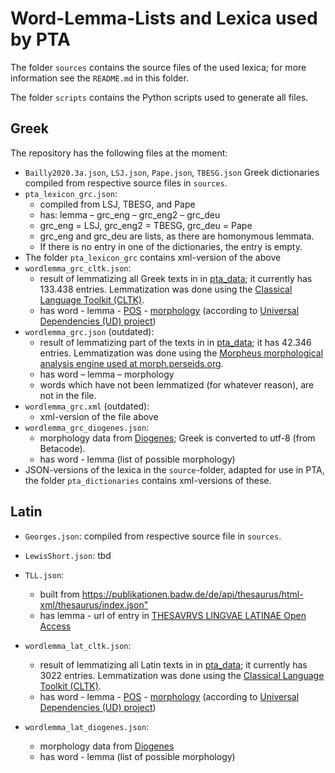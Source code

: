# Word-Lemma-Lists and Lexica used by PTA

The folder `sources` contains the source files of the used lexica; for more information see the `README.md` in this folder.

The folder `scripts` contains the Python scripts used to generate all files.

## Greek

The repository has the following files at the moment:

* `Bailly2020.3a.json`, `LSJ.json`, `Pape.json`, `TBESG.json`
    Greek dictionaries compiled from respective source files in `sources`.
* `pta_lexicon_grc.json`: 
    - compiled from LSJ, TBESG, and Pape
    - has: lemma – grc_eng – grc_eng2 – grc_deu
    - grc_eng = LSJ, grc_eng2 = TBESG, grc_deu = Pape 
    - grc_eng and grc_deu are lists, as there are homonymous lemmata. 
    - If there is no entry in one of the dictionaries, the entry is empty.
* The folder `pta_lexicon_grc` contains xml-version of the above
* `wordlemma_grc_cltk.json`:
    - result of lemmatizing all Greek texts in in [pta_data](https://github.com/PatristicTextArchive/pta_data); it currently has 133.438 entries. Lemmatization was done using the [Classical Language Toolkit (CLTK)](http://cltk.org/).
    - has word - lemma - [POS](https://universaldependencies.org/u/pos/index.html) - [morphology](https://universaldependencies.org/u/feat/index.html) (according to  [Universal Dependencies (UD) project](https://universaldependencies.org))
* `wordlemma_grc.json` (outdated): 
    - result of lemmatizing part of the texts in in [pta_data](https://github.com/PatristicTextArchive/pta_data); it has 42.346 entries. Lemmatization was done using the [Morpheus morphological analysis engine used at morph.perseids.org](morph.perseids.org).
    - has word – lemma – morphology
    - words which have not been lemmatized (for whatever reason), are not in the file. 
* `wordlemma_grc.xml` (outdated):
    - xml-version of the file above
* `wordlemma_grc_diogenes.json`:
    - morphology data from [Diogenes](https://d.iogen.es/d/); Greek is converted to utf-8 (from Betacode).
    - has word - lemma (list of possible morphology)
* JSON-versions of the lexica in the `source`-folder, adapted for use in PTA, the folder `pta_dictionaries` contains xml-versions of these.

## Latin

* `Georges.json`: compiled from respective source file in `sources`.

* `LewisShort.json`: tbd

* `TLL.json`:
    - built from <https://publikationen.badw.de/de/api/thesaurus/html-xml/thesaurus/index.json">
    - has lemma - url of entry in [THESAVRVS LINGVAE LATINAE Open Access](http://tll-open.badw.de)
* `wordlemma_lat_cltk.json`:
    - result of lemmatizing all Latin texts in in [pta_data](https://github.com/PatristicTextArchive/pta_data); it currently has 3022 entries. Lemmatization was done using the [Classical Language Toolkit (CLTK)](http://cltk.org/).
    - has word - lemma - [POS](https://universaldependencies.org/u/pos/index.html) - [morphology](https://universaldependencies.org/u/feat/index.html) (according to  [Universal Dependencies (UD) project](https://universaldependencies.org))
* `wordlemma_lat_diogenes.json`:
    - morphology data from [Diogenes](https://d.iogen.es/d/)
    - has word - lemma (list of possible morphology)
